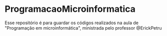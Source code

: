 # ProgramacaoMicroinformatica

Esse repositório é para guardar os códigos realizados na aula de "Programação em microinformática", ministrada pelo professor @ErickPetru
